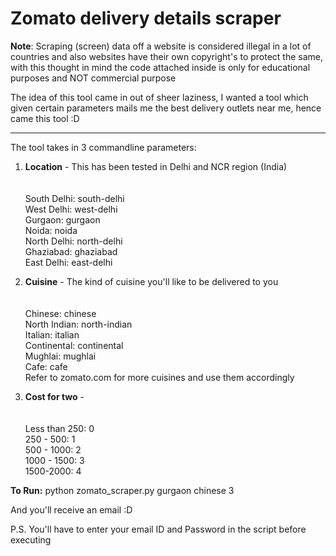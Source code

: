 # Zomato delivery details scraper

**Note**: Scraping (screen) data off a website is considered illegal in a lot of countries and also websites have their own copyright's to protect the same, with this thought in mind the code attached inside is only for educational purposes and NOT commercial purpose

The idea of this tool came in out of sheer laziness, I wanted a tool which given certain parameters mails me the best delivery outlets near me, hence came this tool :D

___

The tool takes in 3 commandline parameters:

1. **Location** - This has been tested in Delhi and NCR region (India)  <br><br>             
South Delhi: south-delhi  <br>
                    West Delhi: west-delhi  <br>
                    Gurgaon: gurgaon  <br>
                    Noida: noida  <br>
                    North Delhi: north-delhi  <br>
                    Ghaziabad: ghaziabad  <br>
                    East Delhi: east-delhi  <br>

2. **Cuisine** - The kind of cuisine you'll like to be delivered to you <br><br>             
Chinese: chinese <br>
                   North Indian: north-indian  <br>
                   Italian: italian  <br>
                   Continental: continental  <br>
                   Mughlai: mughlai  <br>
                   Cafe: cafe  <br>
                   Refer to zomato.com for more cuisines and use them accordingly  <br>

3. **Cost for two** -  <br><br>             
Less than 250: 0  <br>
                   250 - 500: 1  <br>
                   500 - 1000: 2  <br>
                   1000 - 1500: 3  <br>
                   1500-2000: 4  <br>

**To Run:** python zomato_scraper.py gurgaon chinese 3

And you'll receive an email :D

P.S. You'll have to enter your email ID and Password in the script before executing
